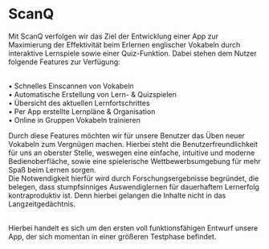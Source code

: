# ScanQ

Mit ScanQ verfolgen wir das Ziel der Entwicklung einer App zur Maximierung der Effektivität beim Erlernen englischer Vokabeln durch interaktive Lernspiele sowie einer Quiz-Funktion. Dabei stehen dem Nutzer folgende Features zur Verfügung:</br></br>

•	Schnelles Einscannen von Vokabeln</br>
•	Automatische Erstellung von Lern- & Quizspielen</br>
•	Übersicht des aktuellen Lernfortschrittes </br>
•	Per App erstellte Lernpläne & Organisation </br>
•	Online in Gruppen Vokabeln trainieren</br>

Durch diese Features möchten wir für unsere Benutzer das Üben neuer Vokabeln zum Vergnügen machen. Hierbei steht die Benutzerfreundlichkeit für uns an oberster Stelle, weswegen eine einfache, intuitive und moderne Bedienoberfläche, sowie eine spielerische Wettbewerbsumgebung  für mehr Spaß beim Lernen sorgen.</br>
Die Notwendigkeit hierfür wird durch Forschungsergebnisse begründet, die belegen, dass stumpfsinniges Auswendiglernen für dauerhaftem Lernerfolg kontraproduktiv ist. Denn hierbei gelangen die Inhalte nicht in das Langzeitgedächtnis.</br></br>

Hierbei handelt es sich um den ersten voll funktionsfähigen Entwurf unsere App, der sich momentan in einer größeren Testphase befindet.
